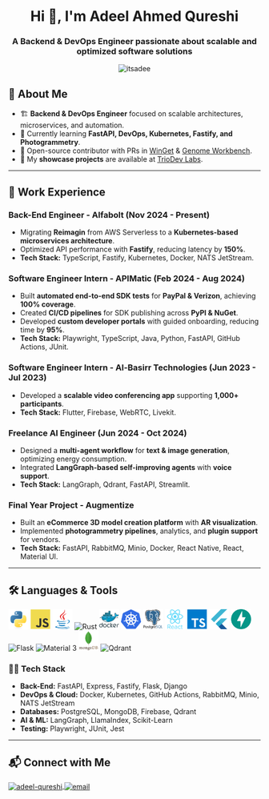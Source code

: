 <h1 align="center">Hi 👋, I'm Adeel Ahmed Qureshi</h1>
<h3 align="center">A Backend & DevOps Engineer passionate about scalable and optimized software solutions</h3>

<p align="center">
  <img src="https://komarev.com/ghpvc/?username=itsadee&label=Profile%20views&color=0e75b6&style=flat" alt="itsadee" />
</p>

## 🚀 About Me
- 🏗️ **Backend & DevOps Engineer** focused on scalable architectures, microservices, and automation.  
- 🌱 Currently learning **FastAPI, DevOps, Kubernetes, Fastify, and Photogrammetry**.  
- 📂 Open-source contributor with PRs in [WinGet](https://github.com/microsoft/winget-pkgs/pulls?q=is%3Apr+author%3AItsAdee+is%3Aclosed) & [Genome Workbench](https://github.com/workbenchdev/Workbench/pulls?q=is%3Apr+author%3AItsAdee+is%3Aclosed).  
- 🔭 My **showcase projects** are available at [TrioDev Labs](https://github.com/orgs/TrioDevLabs/repositories).  

---

## 💼 Work Experience

### **Back-End Engineer - Alfabolt (Nov 2024 - Present)**
- Migrating **Reimagin** from AWS Serverless to a **Kubernetes-based microservices architecture**.
- Optimized API performance with **Fastify**, reducing latency by **150%**.
- **Tech Stack:** TypeScript, Fastify, Kubernetes, Docker, NATS JetStream.

### **Software Engineer Intern - APIMatic (Feb 2024 - Aug 2024)**
- Built **automated end-to-end SDK tests** for **PayPal & Verizon**, achieving **100% coverage**.
- Created **CI/CD pipelines** for SDK publishing across **PyPI & NuGet**.
- Developed **custom developer portals** with guided onboarding, reducing time by **95%**.
- **Tech Stack:** Playwright, TypeScript, Java, Python, FastAPI, GitHub Actions, JUnit.

### **Software Engineer Intern - Al-Basirr Technologies (Jun 2023 - Jul 2023)**
- Developed a **scalable video conferencing app** supporting **1,000+ participants**.
- **Tech Stack:** Flutter, Firebase, WebRTC, Livekit.

### **Freelance AI Engineer (Jun 2024 - Oct 2024)**
- Designed a **multi-agent workflow** for **text & image generation**, optimizing energy consumption.
- Integrated **LangGraph-based self-improving agents** with **voice support**.
- **Tech Stack:** LangGraph, Qdrant, FastAPI, Streamlit.

### **Final Year Project - Augmentize**
- Built an **eCommerce 3D model creation platform** with **AR visualization**.
- Implemented **photogrammetry pipelines**, analytics, and **plugin support** for vendors.
- **Tech Stack:** FastAPI, RabbitMQ, Minio, Docker, React Native, React, Material UI.

---

## 🛠️ Languages & Tools  
<p align="left"> <img src="https://raw.githubusercontent.com/devicons/devicon/master/icons/python/python-original.svg" alt="Python" width="40" height="40"/> <img src="https://raw.githubusercontent.com/devicons/devicon/master/icons/javascript/javascript-original.svg" alt="JavaScript" width="40" height="40"/> <img src="https://raw.githubusercontent.com/devicons/devicon/master/icons/java/java-original.svg" alt="Java" width="40" height="40"/> <img src="https://encrypted-tbn0.gstatic.com/images?q=tbn:ANd9GcQ-qD_FlJLlr0to92J-wyiwaMv-vCUSOlzI0h8sr1FtMzN5Ro3tsGmlY3XAEFJ1pimcaRU&usqp=CAU" alt="Rust" width="40" height="40"/> <img src="https://raw.githubusercontent.com/devicons/devicon/master/icons/docker/docker-original-wordmark.svg" alt="Docker" width="40" height="40"/> <img src="https://raw.githubusercontent.com/devicons/devicon/master/icons/kubernetes/kubernetes-plain.svg" alt="Kubernetes" width="40" height="40"/> <img src="https://raw.githubusercontent.com/devicons/devicon/master/icons/postgresql/postgresql-original-wordmark.svg" alt="PostgreSQL" width="40" height="40"/> <img src="https://raw.githubusercontent.com/devicons/devicon/master/icons/react/react-original-wordmark.svg" alt="React" width="40" height="40"/> <img src="https://raw.githubusercontent.com/devicons/devicon/master/icons/typescript/typescript-original.svg" alt="TypeScript" width="40" height="40"/> <img src="https://raw.githubusercontent.com/devicons/devicon/master/icons/flutter/flutter-original.svg" alt="Flutter" width="40" height="40"/> <img src="https://raw.githubusercontent.com/devicons/devicon/master/icons/fastapi/fastapi-original.svg" alt="FastAPI" width="40" height="40"/> <img src="https://encrypted-tbn0.gstatic.com/images?q=tbn:ANd9GcQKs-tV1OZFQYdi6TQ-fdJ-LuwLDyQ9-0tJlQ&s" alt="Flask" width="40" height="40"/> <img src="https://encrypted-tbn0.gstatic.com/images?q=tbn:ANd9GcTB-tLy2TYkq6jNCcfYZOqGbEpCiHonRJxTgQ&s" alt="Material 3" width="40" height="40"/> <img src="https://raw.githubusercontent.com/devicons/devicon/master/icons/mongodb/mongodb-original-wordmark.svg" alt="MongoDB" width="40" height="40"/> <img src="https://avatars.githubusercontent.com/u/73504361?s=280&v=4" alt="Qdrant" width="40" height="40"/> </p>

### **🧑‍💻 Tech Stack**
- **Back-End:** FastAPI, Express, Fastify, Flask, Django  
- **DevOps & Cloud:** Docker, Kubernetes, GitHub Actions, RabbitMQ, Minio, NATS JetStream  
- **Databases:** PostgreSQL, MongoDB, Firebase, Qdrant  
- **AI & ML:** LangGraph, LlamaIndex, Scikit-Learn  
- **Testing:** Playwright, JUnit, Jest  

---

## 📬 Connect with Me
<p align="left">
  <a href="https://www.linkedin.com/in/adeel-ahmed-qureshi/" target="blank">
    <img align="center" src="https://raw.githubusercontent.com/rahuldkjain/github-profile-readme-generator/master/src/images/icons/Social/linked-in-alt.svg" alt="adeel-qureshi" height="30" width="40" />
  </a>
  <a href="mailto:adeelahmedqureshi02@gmail.com">
    <img align="center" src="https://upload.wikimedia.org/wikipedia/commons/7/7e/Gmail_icon_%282020%29.svg" alt="email" height="30" width="40" />
  </a>
  
</p>
